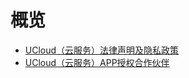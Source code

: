 # 概览

* [UCloud（云服务）法律声明及隐私政策](/app_legal_agreement/app_private_policy)
* [UCloud（云服务）APP授权合作伙伴](/app_legal_agreement/thirdpart_dependence)


